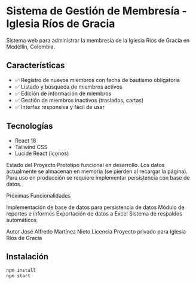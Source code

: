# Sistema de Gestión de Membresía - Iglesia Ríos de Gracia

Sistema web para administrar la membresía de la Iglesia Ríos de Gracia en Medellín, Colombia.

## Características

- ✅ Registro de nuevos miembros con fecha de bautismo obligatoria
- ✅ Listado y búsqueda de miembros activos
- ✅ Edición de información de miembros
- ✅ Gestión de miembros inactivos (traslados, cartas)
- ✅ Interfaz responsiva y fácil de usar

## Tecnologías

- React 18
- Tailwind CSS
- Lucide React (iconos)

Estado del Proyecto
Prototipo funcional en desarrollo. Los datos actualmente se almacenan en memoria (se pierden al recargar la página).
Para uso en producción se requiere implementar persistencia con base de datos.


Próximas Funcionalidades

Implementación de base de datos para persistencia de datos
Módulo de reportes e informes
Exportación de datos a Excel
Sistema de respaldos automáticos

Autor
José Alfredo Martínez Nieto
Licencia
Proyecto privado para Iglesia Ríos de Gracia

## Instalación
```bash
npm install
npm start